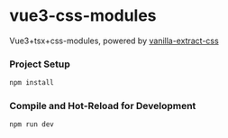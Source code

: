 # vue3-css-modules

Vue3+tsx+css-modules, powered by [vanilla-extract-css](https://github.com/vanilla-extract-css/vanilla-extract)

### Project Setup

```sh
npm install
```

### Compile and Hot-Reload for Development

```sh
npm run dev
```
